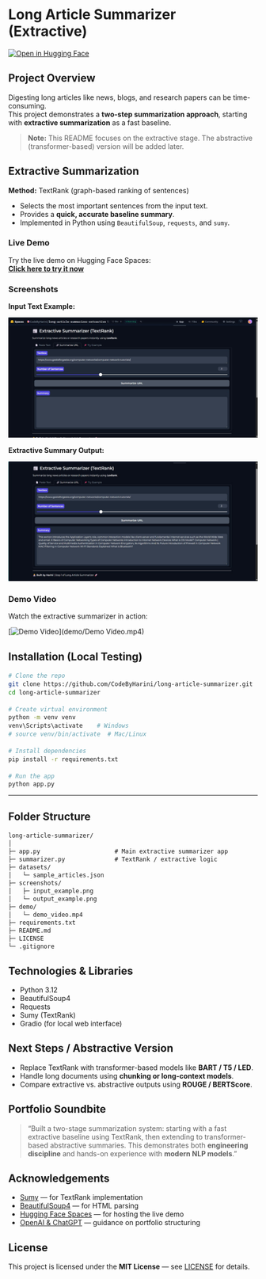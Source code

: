# Long Article Summarizer (Extractive)

[![Open in Hugging Face](https://img.shields.io/badge/Hugging%20Face-Try%20Demo-blue)](https://huggingface.co/spaces/CodeByHarini/long-article-summarizer-extractive)

## **Project Overview**

Digesting long articles like news, blogs, and research papers can be time-consuming.  
This project demonstrates a **two-step summarization approach**, starting with **extractive summarization** as a fast baseline.

> **Note:** This README focuses on the extractive stage. The abstractive (transformer-based) version will be added later.


## **Extractive Summarization**

**Method:** TextRank (graph-based ranking of sentences)

- Selects the most important sentences from the input text.
- Provides a **quick, accurate baseline summary**.
- Implemented in Python using `BeautifulSoup`, `requests`, and `sumy`.

### **Live Demo**

Try the live demo on Hugging Face Spaces:  
[**Click here to try it now**](https://huggingface.co/spaces/CodeByHarini/long-article-summarizer-extractive)


### **Screenshots**

**Input Text Example:**

![Input Screenshot](https://github.com/CodeByHarini/long-article-summarizer/blob/3baf91faddcb9dfca242870d835b64cb2df51641/Input%20Extractive.jpg)

**Extractive Summary Output:**

![Output Screenshot](https://github.com/CodeByHarini/long-article-summarizer/blob/af6e5925821f241b601bcf92647c53e851339b70/Output%20Extractive.jpg)

### **Demo Video**

Watch the extractive summarizer in action:

[![Demo Video](demo/demo_video_thumbnail.png)](demo/Demo Video.mp4)


## **Installation (Local Testing)**

```bash
# Clone the repo
git clone https://github.com/CodeByHarini/long-article-summarizer.git
cd long-article-summarizer

# Create virtual environment
python -m venv venv
venv\Scripts\activate    # Windows
# source venv/bin/activate  # Mac/Linux

# Install dependencies
pip install -r requirements.txt

# Run the app
python app.py
````

---

## **Folder Structure**

```
long-article-summarizer/
│
├─ app.py                     # Main extractive summarizer app
├─ summarizer.py              # TextRank / extractive logic
├─ datasets/
│   └─ sample_articles.json
├─ screenshots/
│   ├─ input_example.png
│   └─ output_example.png
├─ demo/
│   └─ demo_video.mp4
├─ requirements.txt
├─ README.md
├─ LICENSE
└─ .gitignore
```

## **Technologies & Libraries**

* Python 3.12
* BeautifulSoup4
* Requests
* Sumy (TextRank)
* Gradio (for local web interface)

## **Next Steps / Abstractive Version**

* Replace TextRank with transformer-based models like **BART / T5 / LED**.
* Handle long documents using **chunking or long-context models**.
* Compare extractive vs. abstractive outputs using **ROUGE / BERTScore**.


## **Portfolio Soundbite**

> “Built a two-stage summarization system: starting with a fast extractive baseline using TextRank, then extending to transformer-based abstractive summaries. This demonstrates both **engineering discipline** and hands-on experience with **modern NLP models**.”


## **Acknowledgements**

* [Sumy](https://github.com/miso-belica/sumy) — for TextRank implementation
* [BeautifulSoup4](https://www.crummy.com/software/BeautifulSoup/) — for HTML parsing
* [Hugging Face Spaces](https://huggingface.co/spaces) — for hosting the live demo
* [OpenAI & ChatGPT](https://openai.com) — guidance on portfolio structuring


## **License**

This project is licensed under the **MIT License** — see [LICENSE](LICENSE) for details.

